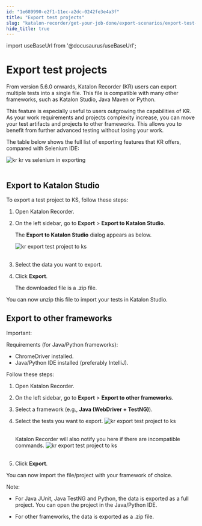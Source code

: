 ```yaml
---
id: "1e689990-e2f1-11ec-a2dc-0242fe3e4a3f"
title: "Export test projects"
slug: "katalon-recorder/get-your-job-done/export-scenarios/export-test-projects"
hide_title: true
---
```

import useBaseUrl from '@docusaurus/useBaseUrl';

    

# <a id="id" class="anchor_top_offset"/><a id="ariaid-title1" class="anchor_top_offset"/>Export test projects

    
      
<p xmlns="http://www.w3.org/1999/xhtml" className="p">From version 5.6.0 onwards, Katalon Recorder (KR) users can   export multiple tests into a single file. This file is compatible   with many other frameworks, such as Katalon Studio, Java Maven or   Python.</p> 
      
<p xmlns="http://www.w3.org/1999/xhtml" className="p">This feature is especially useful to users outgrowing the   capabilities of KR. As your work requirements and projects   complexity increase, you can move your test artifacts and projects   to other frameworks. This allows you to benefit from further   advanced testing without losing your work.</p> 
      
<p xmlns="http://www.w3.org/1999/xhtml" className="p">The table below shows the full list of exporting features that   KR offers, compared with Selenium IDE:</p> 
      
<p xmlns="http://www.w3.org/1999/xhtml" className="p">   <img className="image" src={useBaseUrl("https://github.com/katalon-studio/docs-images/raw/master/katalon-recorder/docs/5.6.0-release/KR%20vs.%20Selenium%20exporting%20features.png")} alt="kr kr vs selenium in exporting" /><br /><br /> </p> 
    
  
    

## <a id="id_1" class="anchor_top_offset"/>Export to Katalon Studio

    
      
<p xmlns="http://www.w3.org/1999/xhtml" className="p">To export a test project to KS, follow these steps:</p> 
      
<ol xmlns="http://www.w3.org/1999/xhtml" className="ol">   <li className="li">Open Katalon Recorder.</li>   <li className="li">     <p className="p">On the left sidebar, go to <strong className="ph b">Export</strong> &gt;       <strong className="ph b">Export to Katalon Studio</strong>.</p>     <p className="p">The <strong className="ph b">Export to Katalon Studio</strong> dialog appears as       below.</p>     <p className="p">       <img className="image" src={useBaseUrl("https://github.com/katalon-studio/docs-images/raw/master/katalon-recorder/docs/5.6.0-release/export-test-project-to-ks.png")} alt="kr export test project to ks" /><br /><br />     </p>   </li>   <li className="li">     <p className="p">Select the data you want to export.</p>   </li>   <li className="li">     <p className="p">Click <strong className="ph b">Export</strong>.</p>     <p className="p">The downloaded file is a .zip file.</p>   </li> </ol> 
      
<p xmlns="http://www.w3.org/1999/xhtml" className="p">You can now unzip this file to import your tests in Katalon   Studio.</p> 
    
  

## <a id="id_2" class="anchor_top_offset"/>Export to other frameworks

<div xmlns="http://www.w3.org/1999/xhtml" className="note important note_important"><span className="note__title">Important:</span> 
  <p className="p">Requirements (for Java/Python frameworks):</p>
  <ul className="ul"><li className="li">ChromeDriver installed.</li><li className="li">Java/Python IDE installed (preferably IntelliJ).</li></ul>
</div>
<p xmlns="http://www.w3.org/1999/xhtml" className="p">Follow these steps:</p> 
<ol xmlns="http://www.w3.org/1999/xhtml" className="ol"><li className="li">Open Katalon Recorder.</li><li className="li">     <p className="p">On the left sidebar, go to <strong className="ph b">Export</strong> &gt;       <strong className="ph b">Export to other frameworks</strong>.</p>   </li><li className="li">     <p className="p">Select a framework (e.g., <strong className="ph b">Java (WebDriver +         TestNG)</strong>).</p>   </li><li className="li">     <p className="p">Select the tests you want to export. <img className="image" src={useBaseUrl("https://github.com/katalon-studio/docs-images/raw/master/katalon-recorder/docs/5.6.0-release/export-to-java.png")} alt="kr export test project to ks" /><br /><br />     </p>     <p className="p">Katalon Recorder will also notify you here if there are       incompatible commands. <img className="image" src={useBaseUrl("https://github.com/katalon-studio/docs-images/raw/master/katalon-recorder/docs/5.6.0-release/incompatible-commands.png")} alt="kr export test project to ks" /><br /><br />     </p>   </li><li className="li">     <p className="p">Click <strong className="ph b">Export</strong>.</p>   </li></ol> 
<p xmlns="http://www.w3.org/1999/xhtml" className="p">You can now import the file/project with your framework of   choice.</p> 
<div xmlns="http://www.w3.org/1999/xhtml" className="note note note_note"><span className="note__title">Note:</span> 
  <ul className="ul"><li className="li">
      <p className="p">For Java JUnit, Java TestNG and Python, the data is exported as
        a full project. You can open the project in the Java/Python
        IDE.</p>
    </li><li className="li">
      <p className="p">For other frameworks, the data is exported as a .zip file.</p>
    </li></ul>
</div>
